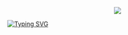 <!--   my-icons -->
<p align="center">
    <a href="https://github.com/andybuibui"><img src="https://img.shields.io/badge/status-updating-brightgreen.svg"></a>
</p>

<!--   my-ticker -->    
[![Typing SVG](https://readme-typing-svg.herokuapp.com?color=%2336BCF7&center=true&vCenter=true&width=600&lines=Hi+there+👋,+I+am+andy+buibui;+Welcome+to+My+Profile!;Over+5+years+of+programming+experience;Always+learning+new+things+;Machine+learning+enthusiast+;Kaggle+community+member)](https://git.io/typing-svg)
